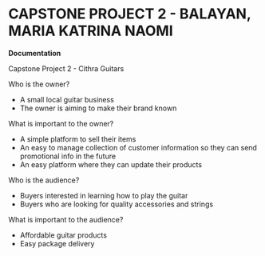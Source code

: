 # CAPSTONE PROJECT 2 - BALAYAN, MARIA KATRINA NAOMI

**Documentation**

Capstone Project 2 - Cithra Guitars

Who is the owner?
- A small local guitar business
- The owner is aiming to make their brand known

What is important to the owner?
- A simple platform to sell their items
- An easy to manage collection of customer information so they can send promotional info in the future
- An easy platform where they can update their products

Who is the audience?
- Buyers interested in learning how to play the guitar
- Buyers who are looking for quality accessories and strings

What is important to the audience?
- Affordable guitar products
- Easy package delivery



